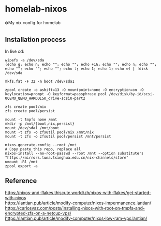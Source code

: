 # homelab-nixos

❄️My nix config for homelab

## Installation process

In live cd:

```
wipefs -a /dev/sda
(echo g; echo n; echo ""; echo ""; echo +1G; echo ""; echo n; echo ""; echo ""; echo ""; echo ""; echo t; echo 1; echo 1; echo w) | fdisk /dev/sda

mkfs.fat -F 32 -n boot /dev/sda1

zpool create -o ashift=13 -O mountpoint=none -O encryption=on -O keylocation=prompt -O keyformat=passphrase pool /dev/disk/by-id/scsi-0QEMU_QEMU_HARDDISK_drive-scsi0-part2

zfs create pool/nix
zfs create pool/persist

mount -t tmpfs none /mnt
mkdir -p /mnt/{boot,nix,persist}
mount /dev/sda1 /mnt/boot
mount -t zfs -o zfsutil pool/nix /mnt/nix
mount -t zfs -o zfsutil pool/persist /mnt/persist

nixos-generate-config --root /mnt
# Copy paste this repo, replace all
nixos-install --no-root-passwd --root /mnt --option substituters "https://mirrors.tuna.tsinghua.edu.cn/nix-channels/store"
umount -Rl /mnt
zpool export -a
```

## Reference

https://nixos-and-flakes.thiscute.world/zh/nixos-with-flakes/get-started-with-nixos  
https://lantian.pub/article/modify-computer/nixos-impermanence.lantian/  
https://carlosvaz.com/posts/installing-nixos-with-root-on-tmpfs-and-encrypted-zfs-on-a-netcup-vps/  
https://lantian.pub/article/modify-computer/nixos-low-ram-vps.lantian/  

